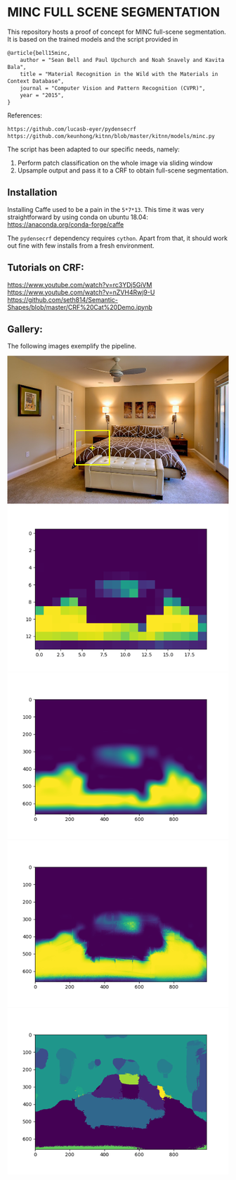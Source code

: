 # MINC FULL SCENE SEGMENTATION

This repository hosts a proof of concept for MINC full-scene segmentation. It is based on the trained models and the script provided in

```
@article{bell15minc,
	author = "Sean Bell and Paul Upchurch and Noah Snavely and Kavita Bala",
	title = "Material Recognition in the Wild with the Materials in Context Database",
	journal = "Computer Vision and Pattern Recognition (CVPR)",
	year = "2015",
}
```

References:

```
https://github.com/lucasb-eyer/pydensecrf
https://github.com/keunhong/kitnn/blob/master/kitnn/models/minc.py
```


The script has been adapted to our specific needs, namely:

1. Perform patch classification on the whole image via sliding window
2. Upsample output and pass it to a CRF to obtain full-scene segmentation.


## Installation

Installing Caffe used to be a pain in the `5*7*13`. This time it was very straightforward by using conda on ubuntu 18.04: https://anaconda.org/conda-forge/caffe

The ``pydensecrf`` dependency requires ``cython``. Apart from that, it should work out fine with few installs from a fresh environment.


## Tutorials on CRF:

https://www.youtube.com/watch?v=rc3YDj5GiVM
https://www.youtube.com/watch?v=nZVH4Rwj9-U
https://github.com/seth814/Semantic-Shapes/blob/master/CRF%20Cat%20Demo.ipynb


## Gallery:

The following images exemplify the pipeline.

![](assets/0_input_img.jpg)
![](assets/1_activations_carpet.png)
![](assets/2_resized_activations_carpet.png)
![](assets/3_refined_activations_carpet.png)
![](assets/4_full_scene_segmentation.png)
